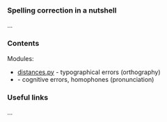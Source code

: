 ### Spelling correction in a nutshell

...

### Contents

Modules:
- [distances.py]() - typographical errors (orthography)
- []() - cognitive errors, homophones (pronunciation)

### Useful links

...